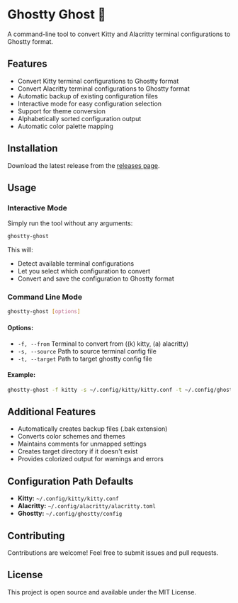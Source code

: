# Ghostty Ghost 👻

A command-line tool to convert Kitty and Alacritty terminal configurations to Ghostty format.

## Features

- Convert Kitty terminal configurations to Ghostty format
- Convert Alacritty terminal configurations to Ghostty format
- Automatic backup of existing configuration files
- Interactive mode for easy configuration selection
- Support for theme conversion
- Alphabetically sorted configuration output
- Automatic color palette mapping

## Installation

Download the latest release from the [releases page](https://github.com/gambithunt/ghostty-ghost/releases/).

## Usage

### Interactive Mode

Simply run the tool without any arguments:

```sh
ghostty-ghost
```

This will:

- Detect available terminal configurations
- Let you select which configuration to convert
- Convert and save the configuration to Ghostty format

### Command Line Mode

```sh
ghostty-ghost [options]
```

#### Options:

- `-f, --from` Terminal to convert from ((k) kitty, (a) alacritty)
- `-s, --source` Path to source terminal config file
- `-t, --target` Path to target ghostty config file

#### Example:

```sh
ghostty-ghost -f kitty -s ~/.config/kitty/kitty.conf -t ~/.config/ghostty/config
```

## Additional Features

- Automatically creates backup files (.bak extension)
- Converts color schemes and themes
- Maintains comments for unmapped settings
- Creates target directory if it doesn't exist
- Provides colorized output for warnings and errors

## Configuration Path Defaults

- **Kitty:** `~/.config/kitty/kitty.conf`
- **Alacritty:** `~/.config/alacritty/alacritty.toml`
- **Ghostty:** `~/.config/ghostty/config`

## Contributing

Contributions are welcome! Feel free to submit issues and pull requests.

## License

This project is open source and available under the MIT License.
